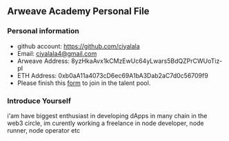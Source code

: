 ## Arweave Academy Personal File

### Personal information

- github account: https://github.com/ciyalala
- Email: ciyalala4@gmail.com
- Arweave Address: 8yzHkaAvx1kCMzEwUc64yLwars5BdQZPrCWUoTiz-pI
- ETH Address: 0xb0aA11a4073cD6ec69A1bA3Dab2aC7d0c56709f9
- Please finish this [form](https://docs.google.com/forms/d/e/1FAIpQLSfWA5fIIcBgmRppm3jNz5vmf9Mai_QMVil-2pO4r7YKn_Zhtw/viewform?usp=sf_link) to join in the talent pool.

### Introduce Yourself
 i'am have biggest enthusiast in developing dApps in many chain in the web3 circle, im curently working a freelance in node developer, node runner, node operator etc
